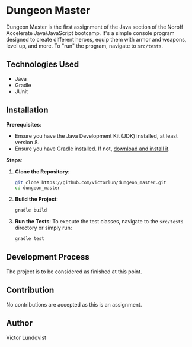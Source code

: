 # Dungeon Master

Dungeon Master is the first assignment of the Java section of the Noroff Accelerate Java/JavaScript bootcamp. It's a simple console program designed to create different heroes, equip them with armor and weapons, level up, and more. To "run" the program, navigate to `src/tests`.

## Technologies Used

- Java
- Gradle
- JUnit

## Installation

**Prerequisites**:
- Ensure you have the Java Development Kit (JDK) installed, at least version 8.
- Ensure you have Gradle installed. If not, [download and install it](https://gradle.org/install/).

**Steps**:

1. **Clone the Repository**:
    ```bash
    git clone https://github.com/victorlun/dungeon_master.git
    cd dungeon_master
    ```

2. **Build the Project**:
    ```bash
    gradle build
    ```

3. **Run the Tests**:
    To execute the test classes, navigate to the `src/tests` directory or simply run:
    ```bash
    gradle test
    ```

## Development Process

The project is to be considered as finished at this point. 

## Contribution

No contributions are accepted as this is an assignment.

## Author

Victor Lundqvist

